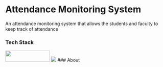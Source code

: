 # Attendance Monitoring System

An attendance monitoring system that allows the students and faculty to keep track of attendance

### Tech Stack
<img src="https://user-images.githubusercontent.com/62866585/209062974-b2d4fdea-2734-497b-a432-27d766bc3f96.png" width="139" height="35">
<img src="https://user-images.githubusercontent.com/62866585/209064102-6b478919-cf07-449c-b4a2-2c923ac369ce.png" >
### About
